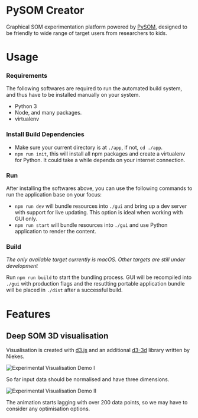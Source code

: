 # PySOM Creator

Graphical SOM experimentation platform powered by [PySOM](), designed to be friendly to wide range of target users from researchers to kids.


# Usage

### Requirements

The following softwares are required to run the automated build system, and thus have to be installed manually on your system.
- Python 3
- Node, and many packages.
- virtualenv

### Install Build Dependencies

* Make sure your current directory is at `./app`, if not,  `cd ./app`.
* `npm run init`, this will install all npm packages and create a virtualenv for Python. It could take a while depends on your internet connection.


### Run

After installing the softwares above, you can use the following commands to run the application base on your focus:

* `npm run dev` will bundle resources into `./gui` and bring up a dev server with support for live updating. This option is ideal when working with GUI only.
* `npm run start` will bundle resources into `./gui` and use Python application to render the content.


### Build

*The only available target currently is macOS. Other targets are still under development*

Run `npm run build` to start the bundling process. GUI will be recompiled into `./gui` with production flags and the resutlting portable application bundle will be placed in `./dist` after a successful build.




# Features
## Deep SOM 3D visualisation

Visualisation is created with [d3.js](https://github.com/d3/d3/blob/main/API.md) and an additional [d3-3d](https://github.com/niekes/d3-3d/) library written by Niekes. 

![Experimental Visualisation Demo I](imgs/viz_demo_1.gif)

So far input data should be normalised and have three dimensions.

![Experimental Visualisation Demo II](imgs/viz_demo_2.gif)

The animation starts lagging with over 200 data points, so we may have to consider any optimisation options.
